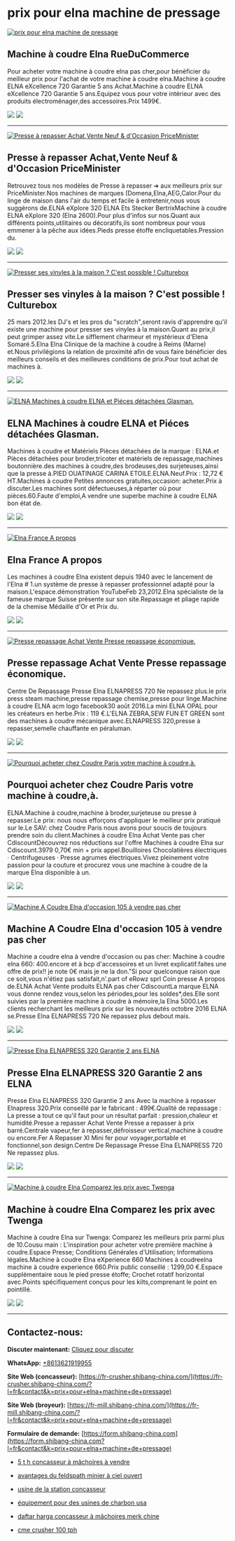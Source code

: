 # prix pour elna machine de pressage

<a href="https://swt.shibang-china.com/?l=fr&img&k=prix+pour+elna+machine+de+pressage" target="_blank">![prix pour elna machine de pressage](http://static.shibang-china.com/all-800x300/1326.jpg)</a>

## Machine à coudre Elna RueDuCommerce
Pour acheter votre machine à coudre elna pas cher,pour bénéficier du meilleur prix pour l&#39;achat de votre machine à coudre elna.Machine à coudre ELNA eXcellence 720 Garantie 5 ans Achat.Machine à coudre ELNA eXcellence 720 Garantie 5 ans.Equipez vous pour votre intérieur avec des produits électroménager,des accessoires.Prix 1499€.


<a href="https://whatsapp.shibangsoft.com/WhatsApp.php" target="_blank" title="WhatsApp">![](http://static.shibang-china.com/icon/whatsapp.png)</a> <a href="https://swt.shibang-china.com/?l=fr&icon&k=prix+pour+elna+machine+de+pressage" target="_blank">![](http://static.shibang-china.com/icon/chat-fr.png)</a>

---

<a href="https://swt.shibang-china.com/?l=fr&img&k=prix+pour+elna+machine+de+pressage" target="_blank">![Presse à repasser Achat,Vente Neuf &amp; d&#39;Occasion PriceMinister](http://static.shibang-china.com/all-800x300/372.jpg)</a>

## Presse à repasser Achat,Vente Neuf &amp; d&#39;Occasion PriceMinister
Retrouvez tous nos modèles de Presse à repasser ➔ aux meilleurs prix sur PriceMinister.Nos machines de marques (Domena,Elna,AEG,Calor.Pour du linge de maison dans l&#39;air du temps et facile à entretenir,nous vous suggérons de.ELNA eXplore 320 ELNA Ets Stecker BertrixMachine à coudre ELNA eXplore 320 (Elna 2600).Pour plus d&#39;infos sur nos.Quant aux différents points,utilitaires ou décoratifs,ils sont nombreux pour vous emmener à la pêche aux idées.Pieds presse étoffe encliquetables.Pression du.


<a href="https://whatsapp.shibangsoft.com/WhatsApp.php" target="_blank" title="WhatsApp">![](http://static.shibang-china.com/icon/whatsapp.png)</a> <a href="https://swt.shibang-china.com/?l=fr&icon&k=prix+pour+elna+machine+de+pressage" target="_blank">![](http://static.shibang-china.com/icon/chat-fr.png)</a>

---

<a href="https://swt.shibang-china.com/?l=fr&img&k=prix+pour+elna+machine+de+pressage" target="_blank">![Presser ses vinyles à la maison ? C&#39;est possible ! Culturebox](http://static.shibang-china.com/all-800x300/940.jpg)</a>

## Presser ses vinyles à la maison ? C&#39;est possible ! Culturebox
25 mars 2012.les DJ&#39;s et les pros du &quot;scratch&quot;,seront ravis d&#39;apprendre qu&#39;il existe une machine pour presser ses vinyles à la maison.Quant au prix,il peut grimper assez vite.Le sifflement charmeur et mystérieux d&#39;Elena Somaré.5.Elna Elna Clinique de la machine à coudre à Reims (Marne) et.Nous privilégions la relation de proximité afin de vous faire bénéficier des meilleurs conseils et des meilleures conditions de prix.Pour tout achat de machines à.


<a href="https://whatsapp.shibangsoft.com/WhatsApp.php" target="_blank" title="WhatsApp">![](http://static.shibang-china.com/icon/whatsapp.png)</a> <a href="https://swt.shibang-china.com/?l=fr&icon&k=prix+pour+elna+machine+de+pressage" target="_blank">![](http://static.shibang-china.com/icon/chat-fr.png)</a>

---

<a href="https://swt.shibang-china.com/?l=fr&img&k=prix+pour+elna+machine+de+pressage" target="_blank">![ELNA Machines à coudre ELNA et Piéces détachées Glasman.](http://static.shibang-china.com/all-800x300/1483.jpg)</a>

## ELNA Machines à coudre ELNA et Piéces détachées Glasman.
Machines à coudre et Matériels Pièces détachées de la marque : ELNA.et Pièces détachées pour broder,tricoter et matériels de repassage,machines boutonnière.des machines à coudre,des brodeuses,des surjeteuses,ainsi que la presse à.PIED OUATINAGE CARINA ETOILE.ELNA.Neuf.Prix : 12,72 € HT.Machines à coudre Petites annonces gratuites,occasion: acheter.Prix à discuter.Les machines sont défectueuses,à réparter où pour pièces.60.Faute d&#39;emploi,A vendre une superbe machine à coudre ELNA bon état de.


<a href="https://whatsapp.shibangsoft.com/WhatsApp.php" target="_blank" title="WhatsApp">![](http://static.shibang-china.com/icon/whatsapp.png)</a> <a href="https://swt.shibang-china.com/?l=fr&icon&k=prix+pour+elna+machine+de+pressage" target="_blank">![](http://static.shibang-china.com/icon/chat-fr.png)</a>

---

<a href="https://swt.shibang-china.com/?l=fr&img&k=prix+pour+elna+machine+de+pressage" target="_blank">![Elna France A propos](http://static.shibang-china.com/all-800x300/890.jpg)</a>

## Elna France A propos
Les machines à coudre Elna existent depuis 1940 avec le lancement de l&#39;Elna # 1.un système de presse à repasser professionnel adapté pour la maison.L&#39;espace.démonstration YouTubeFeb 23,2012.Elna spécialiste de la fameuse marque Suisse présente sur son site.Repassage et pliage rapide de la chemise Médaille d&#39;Or et Prix du.


<a href="https://whatsapp.shibangsoft.com/WhatsApp.php" target="_blank" title="WhatsApp">![](http://static.shibang-china.com/icon/whatsapp.png)</a> <a href="https://swt.shibang-china.com/?l=fr&icon&k=prix+pour+elna+machine+de+pressage" target="_blank">![](http://static.shibang-china.com/icon/chat-fr.png)</a>

---

<a href="https://swt.shibang-china.com/?l=fr&img&k=prix+pour+elna+machine+de+pressage" target="_blank">![Presse repassage Achat Vente Presse repassage économique.](http://static.shibang-china.com/all-800x300/1056.jpg)</a>

## Presse repassage Achat Vente Presse repassage économique.
Centre De Repassage Presse Elna ELNAPRESS 720 Ne repassez plus.le prix press steam machine,presse repassage chemise,presse pour linge.Machine à coudre ELNA acm logo facebook30 août 2016.La mini ELNA OPAL pour les créateurs en herbe.Prix : 119 €.L&#39;ELNA ZEBRA,SEW FUN ET GREEN sont des machines à coudre mécanique avec.ELNAPRESS 320,presse à repasser,semelle chauffante en péraluman.


<a href="https://whatsapp.shibangsoft.com/WhatsApp.php" target="_blank" title="WhatsApp">![](http://static.shibang-china.com/icon/whatsapp.png)</a> <a href="https://swt.shibang-china.com/?l=fr&icon&k=prix+pour+elna+machine+de+pressage" target="_blank">![](http://static.shibang-china.com/icon/chat-fr.png)</a>

---

<a href="https://swt.shibang-china.com/?l=fr&img&k=prix+pour+elna+machine+de+pressage" target="_blank">![Pourquoi acheter chez Coudre Paris votre machine à coudre,à.](http://static.shibang-china.com/all-800x300/354.jpg)</a>

## Pourquoi acheter chez Coudre Paris votre machine à coudre,à.
ELNA.Machine à coudre,machine à broder,surjeteuse ou presse à repasser.Le prix: nous nous efforçons d&#39;appliquer le meilleur prix pratiqué sur le.Le SAV: chez Coudre Paris nous avons pour soucis de toujours prendre soin du client.Machines à coudre Elna Achat Vente pas cher CdiscountDécouvrez nos réductions sur l&#39;offre Machines à coudre Elna sur Cdiscount.3979 0,70€ min + prix appel.Bouilloires Chocolatières électriques &middot; Centrifugeuses &middot; Presse agrumes électriques.Vivez pleinement votre passion pour la couture et procurez vous une machine à coudre de la marque Elna disponible à un.


<a href="https://whatsapp.shibangsoft.com/WhatsApp.php" target="_blank" title="WhatsApp">![](http://static.shibang-china.com/icon/whatsapp.png)</a> <a href="https://swt.shibang-china.com/?l=fr&icon&k=prix+pour+elna+machine+de+pressage" target="_blank">![](http://static.shibang-china.com/icon/chat-fr.png)</a>

---

<a href="https://swt.shibang-china.com/?l=fr&img&k=prix+pour+elna+machine+de+pressage" target="_blank">![Machine A Coudre Elna d&#39;occasion 105 à vendre pas cher](http://static.shibang-china.com/all-800x300/1492.jpg)</a>

## Machine A Coudre Elna d&#39;occasion 105 à vendre pas cher
Machine a coudre elna à vendre d&#39;occasion ou pas cher: Machine à coudre elna 660: 400.encore et à bcp d&#39;accessoires et un livret explicatif.faites une offre de prix!! je note 0€ mais je ne la don.&quot;Si pour quelconque raison que ce soit,vous n&#39;étiez pas satisfait,n&#39;.part of eRowz sprl Coin presse A propos de.ELNA Achat Vente produits ELNA pas cher CdiscountLa marque ELNA vous donne rendez vous,selon les périodes,pour les soldes*,des.Elle sont suivies par la première machine à coudre à mémoire,la Elna 5000.Les clients recherchant les meilleurs prix sur les nouveautés octobre 2016 ELNA se.Presse Elna ELNAPRESS 720 Ne repassez plus debout mais.


<a href="https://whatsapp.shibangsoft.com/WhatsApp.php" target="_blank" title="WhatsApp">![](http://static.shibang-china.com/icon/whatsapp.png)</a> <a href="https://swt.shibang-china.com/?l=fr&icon&k=prix+pour+elna+machine+de+pressage" target="_blank">![](http://static.shibang-china.com/icon/chat-fr.png)</a>

---

<a href="https://swt.shibang-china.com/?l=fr&img&k=prix+pour+elna+machine+de+pressage" target="_blank">![Presse Elna ELNAPRESS 320 Garantie 2 ans ELNA](http://static.shibang-china.com/all-800x300/300.jpg)</a>

## Presse Elna ELNAPRESS 320 Garantie 2 ans ELNA
Presse Elna ELNAPRESS 320 Garantie 2 ans Avec la machine à repasser Elnapress 320.Prix conseillé par le fabricant : 499€.Qualité de repassage : La presse a tout ce qu&#39;il faut pour un résultat parfait : pression,chaleur et humidité.Presse a repasser Achat Vente Presse a repasser à prix barré.Centrale vapeur,fer à repasser,défroisseur vertical,machine à coudre ou encore.Fer A Repasser Xl Mini fer pour voyager,portable et fonctionnel,son design.Centre De Repassage Presse Elna ELNAPRESS 720 Ne repassez plus.


<a href="https://whatsapp.shibangsoft.com/WhatsApp.php" target="_blank" title="WhatsApp">![](http://static.shibang-china.com/icon/whatsapp.png)</a> <a href="https://swt.shibang-china.com/?l=fr&icon&k=prix+pour+elna+machine+de+pressage" target="_blank">![](http://static.shibang-china.com/icon/chat-fr.png)</a>

---

<a href="https://swt.shibang-china.com/?l=fr&img&k=prix+pour+elna+machine+de+pressage" target="_blank">![Machine à coudre Elna Comparez les prix avec Twenga](http://static.shibang-china.com/all-800x300/547.jpg)</a>

## Machine à coudre Elna Comparez les prix avec Twenga
Machine à coudre Elna sur Twenga: Comparez les meilleurs prix parmi plus de 10.Cousu main : L&#39;inspiration pour acheter votre première machine à coudre.Espace Presse; Conditions Générales d&#39;Utilisation; Informations légales.Machine à coudre Elna eXperience 660 Machines à coudreelna machine à coudre experience 660.Prix public conseillé : 1299,00 €.Espace supplémentaire sous le pied presse étoffe; Crochet rotatif horizontal avec.Points spécifiquement conçus pour les kilts,comprenant le point en pointillé.


<a href="https://whatsapp.shibangsoft.com/WhatsApp.php" target="_blank" title="WhatsApp">![](http://static.shibang-china.com/icon/whatsapp.png)</a> <a href="https://swt.shibang-china.com/?l=fr&icon&k=prix+pour+elna+machine+de+pressage" target="_blank">![](http://static.shibang-china.com/icon/chat-fr.png)</a>

---
## Contactez-nous:

**Discuter maintenant:** [Cliquez pour discuter](https://swt.shibang-china.com?l=fr&contact&k=prix+pour+elna+machine+de+pressage)

**WhatsApp:**  [+8613621919955](https://whatsapp.shibangsoft.com/WhatsApp.php)

**Site Web (concasseur):** [https://fr-crusher.shibang-china.com/](https://fr-crusher.shibang-china.com/?l=fr&contact&k=prix+pour+elna+machine+de+pressage)

**Site Web (broyeur):** [https://fr-mill.shibang-china.com/](https://fr-mill.shibang-china.com/?l=fr&contact&k=prix+pour+elna+machine+de+pressage)

**Formulaire de demande:** [https://form.shibang-china.com](https://form.shibang-china.com?l=fr&contact&k=prix+pour+elna+machine+de+pressage)

* [5 t h concasseur à mâchoires à vendre](../51/5%20t%20h%20concasseur%20%C3%A0%20m%C3%A2choires%20%C3%A0%20vendre.md)

* [avantages du feldspath minier à ciel ouvert](../53/avantages%20du%20feldspath%20minier%20%C3%A0%20ciel%20ouvert.md)

* [usine de la station concasseur](../51/usine%20de%20la%20station%20concasseur.md)

* [équipement pour des usines de charbon usa](../41/%C3%A9quipement%20pour%20des%20usines%20de%20charbon%20usa.md)

* [daftar harga concasseur à mâchoires merk chine](../52/daftar%20harga%20concasseur%20%C3%A0%20m%C3%A2choires%20merk%20chine.md)

* [cme crusher 100 tph](../45/cme%20crusher%20100%20tph.md)